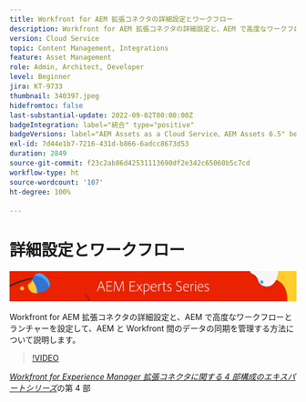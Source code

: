 ```yaml
---
title: Workfront for AEM 拡張コネクタの詳細設定とワークフロー
description: Workfront for AEM 拡張コネクタの詳細設定と、AEM で高度なワークフローとランチャーを設定して、AEM と Workfront 間のデータの同期を管理する方法について説明します。
version: Cloud Service
topic: Content Management, Integrations
feature: Asset Management
role: Admin, Architect, Developer
level: Beginner
jira: KT-9733
thumbnail: 340397.jpeg
hidefromtoc: false
last-substantial-update: 2022-09-02T00:00:00Z
badgeIntegration: label="統合" type="positive"
badgeVersions: label="AEM Assets as a Cloud Service、AEM Assets 6.5" before-title="false"
exl-id: 7d44e1b7-7216-431d-b866-6adcc8673d53
duration: 2849
source-git-commit: f23c2ab86d42531113690df2e342c65060b5c7cd
workflow-type: ht
source-wordcount: '107'
ht-degree: 100%

---
```


# 詳細設定とワークフロー

![AEM エキスパートシリーズ](./assets/banner.png)

Workfront for AEM 拡張コネクタの詳細設定と、AEM で高度なワークフローとランチャーを設定して、AEM と Workfront 間のデータの同期を管理する方法について説明します。

>[!VIDEO](https://video.tv.adobe.com/v/340397?quality=12&learn=on)

_[Workfront for Experience Manager 拡張コネクタに関する 4 部構成のエキスパートシリーズ](./overview.md)_&#x200B;の第 4 部
